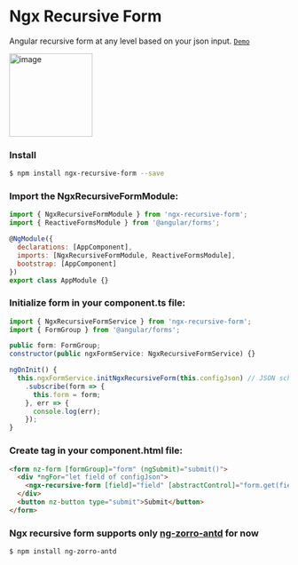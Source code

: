 # Ngx Recursive Form
Angular recursive form at any level based on your json input. [`Demo`](http://www.hiteshbalar.com/ngx-recursive-form/formx)

<a><img src="https://github.com/hsbalar/ngx-recursive-form/blob/master/src/assets/logo.png" height="150" title="image" alt="image"></a>

### Install

```bash
$ npm install ngx-recursive-form --save
```

### Import the NgxRecursiveFormModule:
```js
import { NgxRecursiveFormModule } from 'ngx-recursive-form';
import { ReactiveFormsModule } from '@angular/forms';

@NgModule({
  declarations: [AppComponent],
  imports: [NgxRecursiveFormModule, ReactiveFormsModule],
  bootstrap: [AppComponent]
})
export class AppModule {}
```

### Initialize form in your component.ts file:
```js
import { NgxRecursiveFormService } from 'ngx-recursive-form';
import { FormGroup } from '@angular/forms';

public form: FormGroup;
constructor(public ngxFormService: NgxRecursiveFormService) {}

ngOnInit() {
  this.ngxFormService.initNgxRecursiveForm(this.configJson) // JSON schema as first parameter, Default JSON value as second parameter (optional)
    .subscribe(form => {
      this.form = form;
    }, err => {
      console.log(err);
    });
}
```

### Create <ngx-recursive-form> tag in your component.html file:
```html
<form nz-form [formGroup]="form" (ngSubmit)="submit()">
  <div *ngFor="let field of configJson">
    <ngx-recursive-form [field]="field" [abstractControl]="form.get(field.name)"></ngx-recursive-form>
  </div>
  <button nz-button type="submit">Submit</button>
</form>
```

### Ngx recursive form supports only [ng-zorro-antd](https://ng.ant.design/docs/introduce/en) for now
```bash
$ npm install ng-zorro-antd
```
